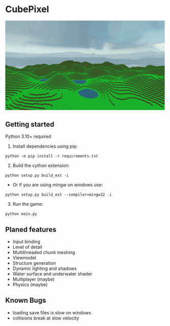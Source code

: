 # CubePixel

![](./screenshot.png)


## Getting started

Python 3.10+ required

1. Install dependencies using pip:
```
python -m pip install -r requirements.txt
```
2. Build the cython extension:
```
python setup.py build_ext -i
```
- Or if you are using mingw on windows use:
```
python setup.py build_ext --compiler=mingw32 -i
```
3. Run the game:
```
python main.py
```

## Planed features

- Input binding
- Level of detail
- Multithreaded chunk meshing
- Viewmodel
- Structure generation
- Dynamic lighting and shadows
- Water surface and underwater shader
- Multiplayer (maybe)
- Physics (maybe)

## Known Bugs

- loading save files is slow on windows
- collisions break at slow velocity

